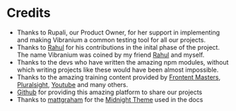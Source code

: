 # Credits

- Thanks to Rupali, our Product Owner, for her support in implementing and making Vibranium a common testing tool for all our projects.
- Thanks to [Rahul](https://twitter.com/p_rahulbhargav) for his contributions in the inital phase of the project. The name Vibranium was coined by my friend [Rahul](https://twitter.com/p_rahulbhargav) and myself.
- Thanks to the devs who have written the amazing npm modules, without which writing projects like these would have been almost impossible.
- Thanks to the amazing training content provided by [Frontent Masters](frontentmasters.com), [Pluralsight](pluralsight.com), [Youtube](youtube.com) and many others.
- [Github](github.com) for providing this amazing platform to share our projects
- Thanks to [mattgraham]( https://twitter.com/mattgraham) for the [Midnight Theme](https://github.com/pages-themes/midnight) used in the docs